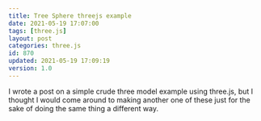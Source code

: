 ```yaml
---
title: Tree Sphere threejs example
date: 2021-05-19 17:07:00
tags: [three.js]
layout: post
categories: three.js
id: 870
updated: 2021-05-19 17:09:19
version: 1.0
---
```


I wrote a post on a simple crude three model example using three.js, but I thought I would come around to making another one of these just for the sake of doing the same thing a different way.

<!-- more -->
